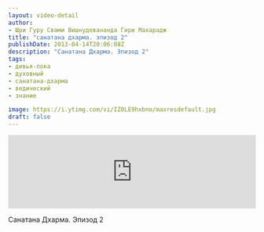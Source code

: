 ```yaml
---
layout: video-detail
author:
- Шри Гуру Свами Вишнудевананда Гири Махарадж
title: "санатана дхарма. эпизод 2"
publishDate: 2013-04-14T20:06:08Z
description: "Санатана Дхарма. Эпизод 2"
tags: 
- дивья-лока
- духовный
- санатана-дхарма
- ведический
- знание

image: https://i.ytimg.com/vi/IZ0LE9hxbno/maxresdefault.jpg
draft: false
---
```


<iframe width="100%" src="https://www.youtube.com/embed/IZ0LE9hxbno" frameborder="0" allowfullscreen=""></iframe> 

 Санатана Дхарма. Эпизод 2

  

 